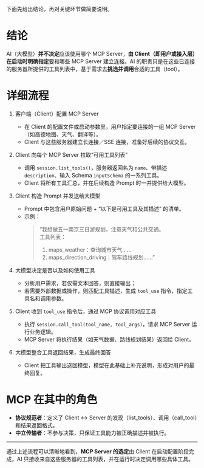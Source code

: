 下面先给出结论，再对关键环节做简要说明。

# 结论
AI（大模型）**并不决定**应该使用哪个 MCP Server，**由 Client（即用户或接入层）在启动时明确指定**要和哪些 MCP Server 建立连接。AI 的职责只是在这些已连接的服务器所提供的工具列表中，基于需求去**挑选并调用**合适的工具（tool）。

# 详细流程

1. 客户端（Client）配置 MCP Server  
   - 在 Client 的配置文件或启动参数里，用户指定要连接的一组 MCP Server（如高德地图、天气、翻译等）。  
   - Client 与这些服务器建立长连接／SSE 连接，准备好后续的协议交互。

2. Client 向每个 MCP Server 拉取“可用工具列表”  
   - 调用 `session.list_tools()`，服务器返回名为 `name`、带描述 `description`、输入 Schema `inputSchema` 的一系列工具。  
   - Client 将所有工具汇总，并在后续构造 Prompt 时一并提供给大模型。

3. Client 构造 Prompt 并发送给大模型  
   - Prompt 中包含用户原始问题 + “以下是可用工具及其描述” 的清单。  
   - 示例：
     > “我想做五一南京三日游规划，注意天气和公共交通。  
     > 工具列表：  
     > 1. maps_weather：查询城市天气……  
     > 2. maps_direction_driving：驾车路线规划……”  

4. 大模型决定是否以及如何使用工具  
   - 分析用户需求，若仅需文本回答，则直接输出；  
   - 若需要外部数据或操作，则匹配工具描述，生成 `tool_use` 指令，指定工具名和调用参数。

5. Client 收到 `tool_use` 指令后，通过 MCP 协议调用对应工具  
   - 执行 `session.call_tool(tool_name, tool_args)`，请求 MCP Server 运行业务逻辑。  
   - MCP Server 将执行结果（如天气数据、路线规划结果）返回给 Client。

6. 大模型整合工具返回结果，生成最终回答  
   - Client 把工具输出送回模型，模型在此基础上补充说明，形成对用户的最终回复。

# MCP 在其中的角色
- **协议规范者**：定义了 Client ↔ Server 的发现（list_tools）、调用（call_tool）和结果返回格式。  
- **中立传输者**：不参与决策，只保证工具能力被正确描述并被执行。

---

通过上述流程可以清晰地看到，**MCP Server 的选定**由 Client 在启动配置阶段完成，AI 只接收来自这些服务器的工具列表，并在运行时决定调用哪些具体工具。
